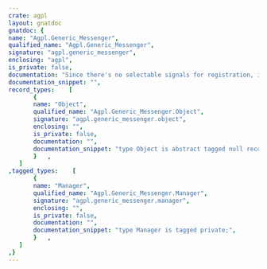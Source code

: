 ```yaml
---
crate: agpl
layout: gnatdoc
gnatdoc: {
name: "Agpl.Generic_Messenger",
qualified_name: "Agpl.Generic_Messenger",
signature: "agpl.generic_messenger",
enclosing: "agpl",
is_private: false,
documentation: "Since there's no selectable signals for registration, it should not be used\nfor heavy traffic, I suppose.\n\n@formal Signal_Kind\n@formal Message_Data",
documentation_snippet: "",
record_types:    [
       {
       name: "Object",
       qualified_name: "Agpl.Generic_Messenger.Object",
       signature: "agpl.generic_messenger.object",
       enclosing: "",
       is_private: false,
       documentation: "",
       documentation_snippet: "type Object is abstract tagged null record;",
       }   ,
   ]
,tagged_types:    [
       {
       name: "Manager",
       qualified_name: "Agpl.Generic_Messenger.Manager",
       signature: "agpl.generic_messenger.manager",
       enclosing: "",
       is_private: false,
       documentation: "",
       documentation_snippet: "type Manager is tagged private;",
       }   ,
   ]
,}
---
```

